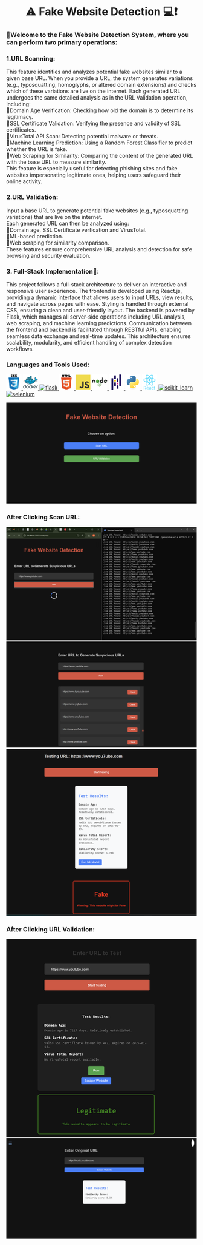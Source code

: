 <h1 align="center"> ⚠️ Fake Website Detection 💻❗</h1>
<h3 align="left">
🔴Welcome to the Fake Website Detection System, where you can perform two primary operations:

<h3 align = "left"> 1.URL Scanning: </h3>

This feature identifies and analyzes potential fake websites similar to a given base URL.
When you provide a URL, the system generates variations (e.g., typosquatting, homoglyphs, or altered domain extensions) and checks which of these variations are live on the internet.
Each generated URL undergoes the same detailed analysis as in the URL Validation operation, including:<br/>
🔴Domain Age Verification: Checking how old the domain is to determine its legitimacy.<br/>
🔴SSL Certificate Validation: Verifying the presence and validity of SSL certificates.<br/>
🔴VirusTotal API Scan: Detecting potential malware or threats.<br/>
🔴Machine Learning Prediction: Using a Random Forest Classifier to predict whether the URL is fake.<br/>
🔴Web Scraping for Similarity: Comparing the content of the generated URL with the base URL to measure similarity.<br/>
This feature is especially useful for detecting phishing sites and fake websites impersonating legitimate ones, helping users safeguard their online activity.

<h3 align = "left"> 2.URL Validation: </h3>

Input a base URL to generate potential fake websites (e.g., typosquatting variations) that are live on the internet.<br/>
Each generated URL can then be analyzed using:<br/>
🔴Domain age, SSL Certificate verfication and VirusTotal.<br/>
🔴ML-based prediction.<br/>
🔴Web scraping for similarity comparison.<br/>
These features ensure comprehensive URL analysis and detection for safe browsing and security evaluation.<br/>

<h3 align = "left"> 3. Full-Stack Implementation🔧: </h3>

This project follows a full-stack architecture to deliver an interactive and responsive user experience. The frontend is developed using React.js, providing a dynamic interface that allows users to input URLs, view results, and navigate across pages with ease. Styling is handled through external CSS, ensuring a clean and user-friendly layout. The backend is powered by Flask, which manages all server-side operations including URL analysis, web scraping, and machine learning predictions. Communication between the frontend and backend is facilitated through RESTful APIs, enabling seamless data exchange and real-time updates. This architecture ensures scalability, modularity, and efficient handling of complex detection workflows.




<p align="left">
</p>

<h3 align="left">Languages and Tools Used:</h3>
<p align="left"> <a href="https://www.w3schools.com/css/" target="_blank" rel="noreferrer"> <img src="https://raw.githubusercontent.com/devicons/devicon/master/icons/css3/css3-original-wordmark.svg" alt="css3" width="40" height="40"/> </a> <a href="https://www.docker.com/" target="_blank" rel="noreferrer"> <img src="https://raw.githubusercontent.com/devicons/devicon/master/icons/docker/docker-original-wordmark.svg" alt="docker" width="40" height="40"/> </a> <a href="https://flask.palletsprojects.com/" target="_blank" rel="noreferrer"> <img src="https://www.vectorlogo.zone/logos/pocoo_flask/pocoo_flask-icon.svg" alt="flask" width="40" height="40"/> </a> <a href="https://www.w3.org/html/" target="_blank" rel="noreferrer"> <img src="https://raw.githubusercontent.com/devicons/devicon/master/icons/html5/html5-original-wordmark.svg" alt="html5" width="40" height="40"/> </a> <a href="https://developer.mozilla.org/en-US/docs/Web/JavaScript" target="_blank" rel="noreferrer"> <img src="https://raw.githubusercontent.com/devicons/devicon/master/icons/javascript/javascript-original.svg" alt="javascript" width="40" height="40"/> </a> <a href="https://nodejs.org" target="_blank" rel="noreferrer"> <img src="https://raw.githubusercontent.com/devicons/devicon/master/icons/nodejs/nodejs-original-wordmark.svg" alt="nodejs" width="40" height="40"/> </a> <a href="https://pandas.pydata.org/" target="_blank" rel="noreferrer"> <img src="https://raw.githubusercontent.com/devicons/devicon/2ae2a900d2f041da66e950e4d48052658d850630/icons/pandas/pandas-original.svg" alt="pandas" width="40" height="40"/> </a> <a href="https://www.python.org" target="_blank" rel="noreferrer"> <img src="https://raw.githubusercontent.com/devicons/devicon/master/icons/python/python-original.svg" alt="python" width="40" height="40"/> </a> <a href="https://reactjs.org/" target="_blank" rel="noreferrer"> <img src="https://raw.githubusercontent.com/devicons/devicon/master/icons/react/react-original-wordmark.svg" alt="react" width="40" height="40"/> </a> <a href="https://scikit-learn.org/" target="_blank" rel="noreferrer"> <img src="https://upload.wikimedia.org/wikipedia/commons/0/05/Scikit_learn_logo_small.svg" alt="scikit_learn" width="40" height="40"/> </a> <a href="https://www.selenium.dev" target="_blank" rel="noreferrer"> <img src="https://raw.githubusercontent.com/detain/svg-logos/780f25886640cef088af994181646db2f6b1a3f8/svg/selenium-logo.svg" alt="selenium" width="40" height="40"/> </a> </p>



![Architecture of Vocal Query](images/p6.png)
### After Clicking Scan URL:
![Architecture of Vocal Query](images/p1.png)
![Architecture of Vocal Query](images/p2.png)
![Architecture of Vocal Query](images/p3.png)
### After Clicking URL Validation:
![Architecture of Vocal Query](images/p4.png)
![Architecture of Vocal Query](images/p5.png)
